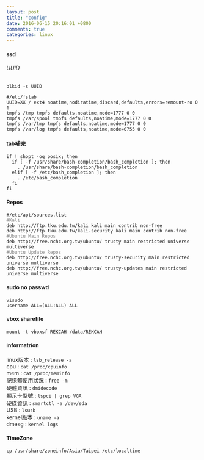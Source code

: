 ```yaml
---
layout: post
title: "config"
date: 2016-06-15 20:16:01 +0800
comments: true
categories: linux
---
```


#### ssd
###### UUID
`blkid -s UUID`
<pre><code>#/etc/fstab
UUID=XX / ext4 noatime,nodiratime,discard,defaults,errors=remount-ro 0 1
tmpfs /tmp tmpfs defaults,noatime,mode=1777 0 0
tmpfs /var/spool tmpfs defaults,noatime,mode=1777 0 0
tmpfs /var/tmp tmpfs defaults,noatime,mode=1777 0 0
tmpfs /var/log tmpfs defaults,noatime,mode=0755 0 0
</code></pre>

#### tab補完
<pre><code>if ! shopt -oq posix; then
  if [ -f /usr/share/bash-completion/bash_completion ]; then
    . /usr/share/bash-completion/bash_completion
  elif [ -f /etc/bash_completion ]; then
    . /etc/bash_completion
  fi
fi
</code></pre>

#### Repos
<pre><code>#/etc/apt/sources.list
<font color='grey'>#Kali</font>
deb http://ftp.tku.edu.tw/kali kali main contrib non-free
deb http://ftp.tku.edu.tw/kali-security kali main contrib non-free
<font color='grey'>#Ubuntu Main Repos</font>
deb http://free.nchc.org.tw/ubuntu/ trusty main restricted universe multiverse
<font color='grey'>#Ubuntu Update Repos</font>
deb http://free.nchc.org.tw/ubuntu/ trusty-security main restricted universe multiverse
deb http://free.nchc.org.tw/ubuntu/ trusty-updates main restricted universe multiverse
</code></pre>

#### sudo no passwd
<pre><code>visudo
username ALL=(ALL:ALL) ALL
</code></pre>

#### vbox sharefile
`mount -t vboxsf REKCAH /data/REKCAH`

#### informatrion
linux版本 : `lsb_release -a`    
cpu : `cat /proc/cpuinfo`  
mem : `cat /proc/meminfo`   
記憶體使用狀況 : `free -m`   
硬體資訊 : `dmidecode`  
顯示卡型號 : `lspci | grep VGA`  
硬碟資訊 :  `smartctl -a /dev/sda`  
USB :  `lsusb`  
kernel版本 : `uname -a`  
dmesg : `kernel logs`  

#### TimeZone
`cp /usr/share/zoneinfo/Asia/Taipei /etc/localtime`
